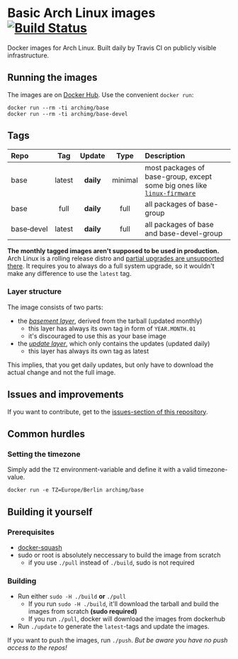 # Basic Arch Linux images [![Build Status](https://travis-ci.org/archimg/archlinux.svg?branch=master)](https://travis-ci.org/archimg/archlinux)

Docker images for Arch Linux. Built daily by Travis CI on publicly visible infrastructure.

## Running the images

The images are on [Docker Hub](https://hub.docker.com/u/archimg/). Use the convenient `docker run`:

    docker run --rm -ti archimg/base
    docker run --rm -ti archimg/base-devel

## Tags

|         Repo         |  Tag   |  Update   |  Type   |                                                             Description                                                              |
|:---------------------|:------:|:---------:|:-------:|:-------------------------------------------------------------------------------------------------------------------------------------|
| base                 | latest | **daily** | minimal | most packages of base-group, except some big ones like [`linux-firmware`](./Dockerfiles/basement/Dockerfile.base)                    |
| base                 | full   | **daily** |   full  | all packages of base-group                                                                                                           |
| base&#8209;devel     | latest | **daily** |   full  | all packages of base and base-devel-group                                                                                            |

**The monthly tagged images aren't supposed to be used in production.** Arch Linux is a rolling release distro and [partial upgrades are unsupported there](https://wiki.archlinux.org/index.php?title=System_maintenance#Partial_upgrades_are_unsupported). It requires you to always do a full system upgrade, so it wouldn't make any difference to use the `latest` tag.

### Layer structure

The image consists of two parts:

- the _[basement layer](./Dockerfiles/basement)_, derived from the tarball (updated monthly)
  - this layer has always its own tag in form of `YEAR.MONTH.01`
  - it's discouraged to use this as your base image
- the _[update layer](./Dockerfiles/updates)_, which only contains the updates (updated daily)
  - this layer has always its own tag as latest

This implies, that you get daily updates, but only have to download the actual change and not the full image.

## Issues and improvements

If you want to contribute, get to the [issues-section of this repository](https://github.com/archimg/archlinux/issues).

## Common hurdles

### Setting the timezone

Simply add the `TZ` environment-variable and define it with a valid timezone-value.

```
docker run -e TZ=Europe/Berlin archimg/base
```

## Building it yourself

### Prerequisites

- [docker-squash](https://github.com/goldmann/docker-squash/)
- sudo or root is absolutely neccessary to build the image from scratch
  - if you use `./pull` instead of `./build`, sudo is not required

### Building

- Run either `sudo -H ./build` **or** `./pull`
  - If you run `sudo -H ./build`, it'll download the tarball and build the images from scratch **(sudo required)**
  - If you run `./pull`, docker will download the images from dockerhub
- Run `./update` to generate the `latest`-tags and update the images.

If you want to push the images, run `./push`. *But be aware you have no push access to the repos!*
